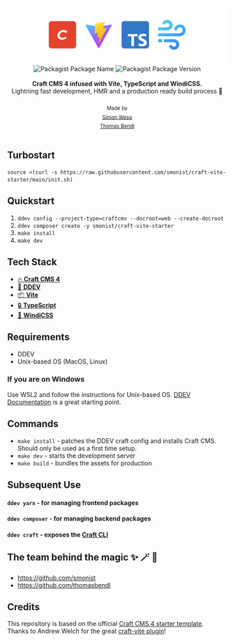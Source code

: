 <!-- <img alt="craft-vite" src="https://raw.githubusercontent.com/smonist/craft-vite-starter/main/header.png"/> -->
<img alt="craft-vite" src="header.png"/>
<br />
<div align="center">
    <img src="https://badgen.net/packagist/name/smonist/craft-vite-starter" alt="Packagist Package Name" />
    <img src="https://badgen.net/packagist/v/smonist/craft-vite-starter" alt="Packagist Package Version"/>
</a>
</div>
<br />
<div align="center"><strong>Craft CMS 4 infused with Vite, TypeScript and WindiCSS.</strong></div>
<div align="center">Lightning fast development, HMR and a production ready build process 🍃</div>

<br />
<div align="center">
  <sub>Made by</sub><br />
  <sub><a href="https://twitter.com/smonist">Simon Wesp</a></sub><br />
  <sub><a href="https://twitter.com/thomasbendl">Thomas Bendl</a></sub>  
</div>

<br />

## Turbostart

``source <(curl -s https://raw.githubusercontent.com/smonist/craft-vite-starter/main/init.sh)``

## Quickstart

1.  ``ddev config --project-type=craftcms --docroot=web --create-docroot``
2.  ``ddev composer create -y smonist/craft-vite-starter``
3.  ``make install``
4.  ``make dev``

## Tech Stack

-   [🔥 **Craft CMS 4**](https://github.com/craftcms/cms)
-   [🚢 **DDEV**](https://github.com/drud/ddev)
-   [📦 **Vite**](https://github.com/vitejs/vite)
-   [🔒 **TypeScript**](https://github.com/microsoft/TypeScript)
-   [💨 **WindiCSS**](https://github.com/windicss/windicss)

## Requirements

-   DDEV
-   Unix-based OS (MacOS, Linux)


### If you are on Windows

Use WSL2 and follow the instructions for Unix-based OS. [DDEV Documentation](https://ddev.readthedocs.io/en/latest/users/install/docker-installation/) is a great starting point.

## Commands
-   ``make install`` - patches the DDEV craft config and installs Craft CMS. Should only be used as a first time setup.
-   ``make dev`` - starts the development server
-   ``make build`` - bundles the assets for production


## Subsequent Use

#### ``ddev yarn`` - for managing frontend packages
#### ``ddev composer`` - for managing backend packages
#### ``ddev craft`` - exposes the [Craft CLI](https://ddev.readthedocs.io/en/latest/users/usage/commands/)




## The team behind the magic ✨ 🪄 🦄

-  https://github.com/smonist
-  https://github.com/thomasbendl


## Credits

This repository is based on the official [Craft CMS 4 starter template](https://github.com/craftcms/craft).  
Thanks to Andrew Welch for the great [craft-vite plugin](https://github.com/nystudio107/craft-vite)!